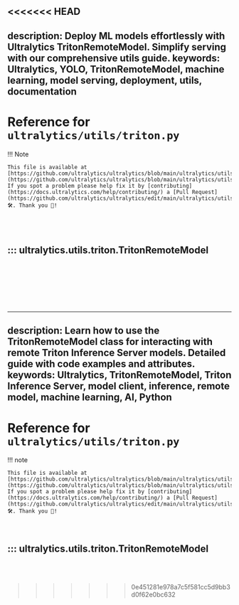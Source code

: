 <<<<<<< HEAD
---
description: Deploy ML models effortlessly with Ultralytics TritonRemoteModel. Simplify serving with our comprehensive utils guide.
keywords: Ultralytics, YOLO, TritonRemoteModel, machine learning, model serving, deployment, utils, documentation
---

# Reference for `ultralytics/utils/triton.py`

!!! Note

    This file is available at [https://github.com/ultralytics/ultralytics/blob/main/ultralytics/utils/triton.py](https://github.com/ultralytics/ultralytics/blob/main/ultralytics/utils/triton.py). If you spot a problem please help fix it by [contributing](https://docs.ultralytics.com/help/contributing/) a [Pull Request](https://github.com/ultralytics/ultralytics/edit/main/ultralytics/utils/triton.py) 🛠️. Thank you 🙏!

<br><br>

## ::: ultralytics.utils.triton.TritonRemoteModel

<br><br>
=======
---
description: Learn how to use the TritonRemoteModel class for interacting with remote Triton Inference Server models. Detailed guide with code examples and attributes.
keywords: Ultralytics, TritonRemoteModel, Triton Inference Server, model client, inference, remote model, machine learning, AI, Python
---

# Reference for `ultralytics/utils/triton.py`

!!! note

    This file is available at [https://github.com/ultralytics/ultralytics/blob/main/ultralytics/utils/triton.py](https://github.com/ultralytics/ultralytics/blob/main/ultralytics/utils/triton.py). If you spot a problem please help fix it by [contributing](https://docs.ultralytics.com/help/contributing/) a [Pull Request](https://github.com/ultralytics/ultralytics/edit/main/ultralytics/utils/triton.py) 🛠️. Thank you 🙏!

<br>

## ::: ultralytics.utils.triton.TritonRemoteModel

<br><br>
>>>>>>> 0e451281e978a7c5f581cc5d9bb3d0f62e0bc632
